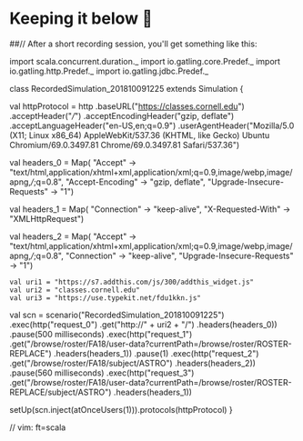 # Keeping it below 💯

##// After a short recording session, you'll get something like this:


import scala.concurrent.duration._
import io.gatling.core.Predef._
import io.gatling.http.Predef._
import io.gatling.jdbc.Predef._

class RecordedSimulation_201810091225 extends Simulation {

  val httpProtocol = http
    .baseURL("https://classes.cornell.edu")
    .acceptHeader("*/*")
    .acceptEncodingHeader("gzip, deflate")
    .acceptLanguageHeader("en-US,en;q=0.9")
    .userAgentHeader("Mozilla/5.0 (X11; Linux x86_64) AppleWebKit/537.36 (KHTML, like Gecko) Ubuntu Chromium/69.0.3497.81 Chrome/69.0.3497.81 Safari/537.36")


  val headers_0 = Map(
    "Accept" -> "text/html,application/xhtml+xml,application/xml;q=0.9,image/webp,image/apng,*/*;q=0.8",
    "Accept-Encoding" -> "gzip, deflate",
    "Upgrade-Insecure-Requests" -> "1")

  val headers_1 = Map(
    "Connection" -> "keep-alive",
    "X-Requested-With" -> "XMLHttpRequest")

  val headers_2 = Map(
    "Accept" -> "text/html,application/xhtml+xml,application/xml;q=0.9,image/webp,image/apng,*/*;q=0.8",
    "Connection" -> "keep-alive",
    "Upgrade-Insecure-Requests" -> "1")


    val uri1 = "https://s7.addthis.com/js/300/addthis_widget.js"
    val uri2 = "classes.cornell.edu"
    val uri3 = "https://use.typekit.net/fdu1kkn.js"

  val scn = scenario("RecordedSimulation_201810091225")
    .exec(http("request_0")
      .get("http://" + uri2 + "/")
      .headers(headers_0))
    .pause(500 milliseconds)
    .exec(http("request_1")
      .get("/browse/roster/FA18/user-data?currentPath=/browse/roster/ROSTER-REPLACE")
      .headers(headers_1))
    .pause(1)
    .exec(http("request_2")
      .get("/browse/roster/FA18/subject/ASTRO")
      .headers(headers_2))
    .pause(560 milliseconds)
    .exec(http("request_3")
      .get("/browse/roster/FA18/user-data?currentPath=/browse/roster/ROSTER-REPLACE/subject/ASTRO")
      .headers(headers_1))

  setUp(scn.inject(atOnceUsers(1))).protocols(httpProtocol)
}

// vim: ft=scala

